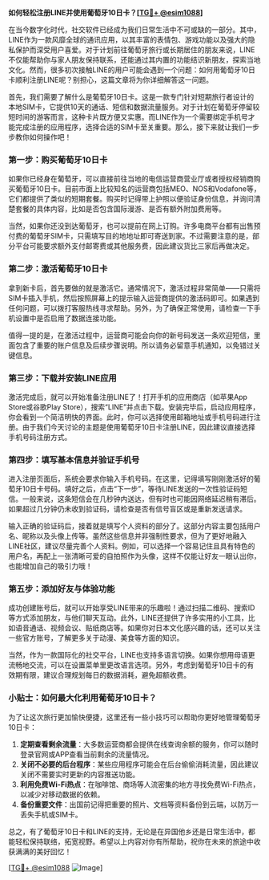 **如何轻松注册LINE并使用葡萄牙10日卡？[[TG💪+ @esim1088](https://t.me/s/esim1088)]**

在当今数字化时代，社交软件已经成为我们日常生活中不可或缺的一部分。其中，LINE作为一款风靡全球的通讯应用，以其丰富的表情包、游戏功能以及强大的隐私保护而深受用户喜爱。对于计划前往葡萄牙旅行或长期居住的朋友来说，LINE不仅能帮助你与家人朋友保持联系，还能通过其内置的功能结识新朋友，探索当地文化。然而，很多初次接触LINE的用户可能会遇到一个问题：如何用葡萄牙10日卡顺利注册LINE呢？别担心，这篇文章将为你详细解答这一问题。

首先，我们需要了解什么是葡萄牙10日卡。这是一款专门针对短期旅行者设计的本地SIM卡，它提供10天的通话、短信和数据流量服务。对于计划在葡萄牙停留较短时间的游客而言，这种卡片既方便又实惠。而LINE作为一个需要绑定手机号才能完成注册的应用程序，选择合适的SIM卡至关重要。那么，接下来就让我们一步步教你如何操作吧！

### 第一步：购买葡萄牙10日卡

如果你已经身在葡萄牙，可以直接前往当地的电信运营商营业厅或者授权经销商购买葡萄牙10日卡。目前市面上比较知名的运营商包括MEO、NOS和Vodafone等，它们都提供了类似的短期套餐。购买时记得带上护照以便验证身份信息，并询问清楚套餐的具体内容，比如是否包含国际漫游、是否有额外附加费用等。

当然，如果你还没到达葡萄牙，也可以提前在网上订购。许多电商平台都有出售预付费的葡萄牙SIM卡，只需填写目的地地址即可寄送到家。不过需要注意的是，部分平台可能要求额外支付邮寄费或其他服务费，因此建议货比三家后再做决定。

### 第二步：激活葡萄牙10日卡

拿到新卡后，首先要做的就是激活它。通常情况下，激活过程非常简单——只需将SIM卡插入手机，然后按照屏幕上的提示输入运营商提供的激活码即可。如果遇到任何问题，可以拨打客服热线寻求帮助。另外，为了确保正常使用，请检查一下手机设置中是否启用了数据连接功能。

值得一提的是，在激活过程中，运营商可能会向你的新号码发送一条欢迎短信，里面包含了重要的账户信息及后续步骤说明。所以请务必留意手机通知，以免错过关键信息。

### 第三步：下载并安装LINE应用

激活完成后，就可以开始准备注册LINE了！打开手机的应用商店（如苹果App Store或谷歌Play Store），搜索“LINE”并点击下载。安装完毕后，启动应用程序，你会看到一个简洁明快的界面。此时，你可以选择使用邮箱地址或手机号码进行注册。由于我们今天讨论的主题是使用葡萄牙10日卡注册LINE，因此建议直接选择手机号码注册方式。

### 第四步：填写基本信息并验证手机号

进入注册页面后，系统会要求你输入手机号码。在这里，记得填写刚刚激活好的葡萄牙10日卡号码。填好之后，点击“下一步”，等待LINE发送的一次性验证码短信。一般来说，这条短信会在几秒钟内送达，但有时也可能因网络延迟稍有滞后。如果超过几分钟仍未收到验证码，请检查是否有信号盲区或是重新发送请求。

输入正确的验证码后，接着就是填写个人资料的部分了。这部分内容主要包括用户名、昵称以及头像上传等。虽然这些信息并非强制性要求，但为了更好地融入LINE社区，建议尽量完善个人资料。例如，可以选择一个容易记住且具有特色的用户名，再配上一张清晰可爱的自拍照作为头像，这样不仅能让好友一眼认出你，也能增加自己的吸引力哦！

### 第五步：添加好友与体验功能

成功创建账号后，就可以开始享受LINE带来的乐趣啦！通过扫描二维码、搜索ID等方式添加朋友，与他们聊天互动。此外，LINE还提供了许多实用的小工具，比如语音通话、视频会议、贴纸商店等。如果你对日本文化感兴趣的话，还可以关注一些官方账号，了解更多关于动漫、美食等方面的知识。

当然，作为一款国际化的社交平台，LINE也支持多语言切换。如果你想用母语更流畅地交流，可以在设置菜单里更改语言选项。另外，考虑到葡萄牙10日卡的有效期有限，建议合理规划每日的数据消耗，避免超额收费。

### 小贴士：如何最大化利用葡萄牙10日卡？

为了让这次旅行更加愉快便捷，这里还有一些小技巧可以帮助你更好地管理葡萄牙10日卡：

1. **定期查看剩余流量**：大多数运营商都会提供在线查询余额的服务，你可以随时登录官网或APP查看当前剩余的流量情况。
2. **关闭不必要的后台程序**：某些应用程序可能会在后台偷偷消耗流量，因此建议关闭不需要实时更新的内容推送功能。
3. **利用免费Wi-Fi热点**：在咖啡馆、商场等人流密集的地方寻找免费Wi-Fi热点，以减少对移动数据的依赖。
4. **备份重要文件**：出国前记得把重要的照片、文档等资料备份到云端，以防万一丢失手机或SIM卡。

总之，有了葡萄牙10日卡和LINE的支持，无论是在异国他乡还是日常生活中，都能轻松保持联络，拓宽视野。希望以上内容对你有所帮助，祝你在未来的旅途中收获满满的美好回忆！

[[TG💪+ @esim1088](https://t.me/s/esim1088) ![Image](https://i.postimg.cc/4NQfJmqS/Snipaste-2025-05-13-00-14-12.png)]